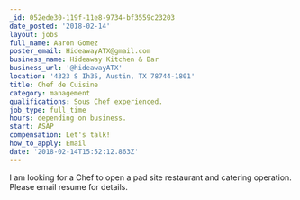```yaml
---
_id: 052ede30-119f-11e8-9734-bf3559c23203
date_posted: '2018-02-14'
layout: jobs
full_name: Aaron Gomez
poster_email: HideawayATX@gmail.com
business_name: Hideaway Kitchen & Bar
business_url: '@hideawayATX'
location: '4323 S Ih35, Austin, TX 78744-1801'
title: Chef de Cuisine
category: management
qualifications: Sous Chef experienced.
job_type: full_time
hours: depending on business.
start: ASAP
compensation: Let's talk!
how_to_apply: Email
date: '2018-02-14T15:52:12.863Z'
---
```

I am looking for a Chef to open a pad site restaurant and catering operation. Please email resume for details.

